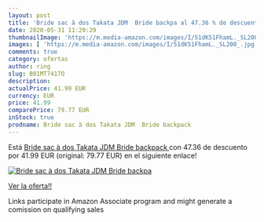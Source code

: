 ```yaml
---
layout: post
title: 'Bride sac à dos Takata JDM  Bride backpa al 47.36 % de descuento'
date: 2020-05-31 11:29:29
thumbnailImage: 'https://m.media-amazon.com/images/I/51dK51FhamL._SL200_.jpg'
images: [ 'https://m.media-amazon.com/images/I/51dK51FhamL._SL200_.jpg' ]
comments: true
category: ofertas
author: ring
slug: B01MT7417O
description:
actualPrice: 41.99 EUR
currency: EUR
price: 41.99
comparePrice: 79.77 EUR
inStock: true
prodname: Bride sac à dos Takata JDM  Bride backpack 
---
```


Está [Bride sac à dos Takata JDM  Bride backpack ](https://www.amazon.fr/dp/B01MT7417O/?tag=tolees0d-21) con 47.36 de descuento por 41.99 EUR (original: 79.77 EUR) en el siguiente enlace!

[![Bride sac à dos Takata JDM  Bride backpa](https://m.media-amazon.com/images/I/51dK51FhamL._SL200_.jpg)](https://www.amazon.fr/dp/B01MT7417O/?tag=tolees0d-21)

[Ver la oferta!!](https://www.amazon.fr/dp/B01MT7417O/?tag=tolees0d-21)

Links participate in Amazon Associate program and might generate a comission on qualifying sales


